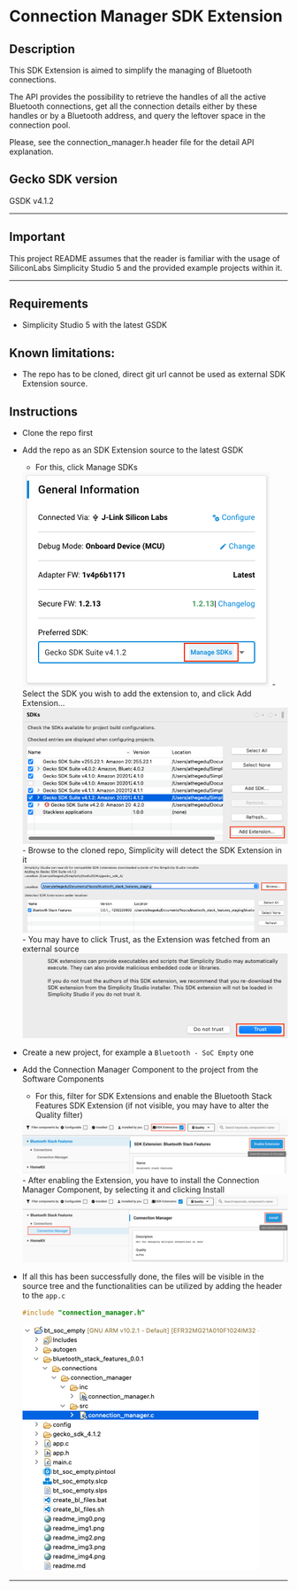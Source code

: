 # Connection Manager SDK Extension #

## Description ##

This SDK Extension is aimed to simplify the managing of Bluetooth connections.

The API provides the possibility to retrieve the handles of all the active Bluetooth connections, get all the connection details either by these handles or by a Bluetooth address, and query the leftover space in the connection pool.

Please, see the connection_manager.h header file for the detail API explanation.

## Gecko SDK version ##

GSDK v4.1.2

---

## Important

This project README assumes that the reader is familiar with the usage of SiliconLabs Simplicity Studio 5 and the provided example projects within it.

---

## Requirements

  - Simplicity Studio 5 with the latest GSDK

## Known limitations:

  - The repo has to be cloned, direct git url cannot be used as external SDK Extension source.

## Instructions

  - Clone the repo first
  - Add the repo as an SDK Extension source to the latest GSDK
    - For this, click Manage SDKs
    <img src="images/manage_sdks.png">
    - Select the SDK you wish to add the extension to, and click Add Extension...
    <img src="images/add_extension.png">
    - Browse to the cloned repo, Simplicity will detect the SDK Extension in it
    <img src="images/browse_extension.png">
    - You may have to click Trust, as the Extension was fetched from an external source
    <img src="images/trust_extension.png">

  - Create a new project, for example a  ```Bluetooth - SoC Empty``` one
  - Add the Connection Manager Component to the project from the Software Components
    - For this, filter for SDK Extensions and enable the Bluetooth Stack Features SDK Extension (if not visible, you may have to alter the Quality filter)
    <img src="images/enable_extension.png">
    - After enabling the Extension, you have to install the Connection Manager Component, by selecting it and clicking Install
    <img src="images/install_component.png">

  - If all this has been successfully done, the files will be visible in the source tree and the functionalities can be utilized by adding the header to the ```app.c```
    ```c
    #include "connection_manager.h"
    ```
    <img src="images/cm_installed.png">

---